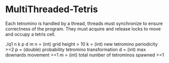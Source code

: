 # MultiThreaded-Tetris

Each tetromino is handled by a thread, threads must synchronize to ensure correctness of the program. 
They must acquire and release locks to move and occupy a tetris cell.

./q1 n k p d m
n = (int) grid height     > 10
k = (int) new tetromino periodicity     >=2
p = (double) probability tetromino transformation 
d = (int) max downards movement       >=1
m = (int) total number of tetrominos spawned    >=1

